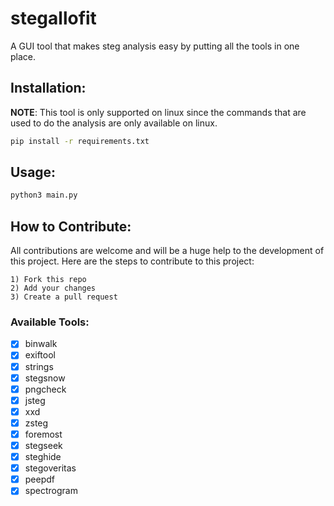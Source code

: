 # stegallofit

A GUI tool that makes steg analysis easy by putting all the tools in one place.

## Installation:

**NOTE**: This tool is only supported on linux since the commands that are used to do the analysis are only available on linux.

```bash
pip install -r requirements.txt
```

## Usage:

```bash
python3 main.py
```

## How to Contribute:

All contributions are welcome and will be a huge help to the development of this project. Here are the steps to contribute to this project:

```
1) Fork this repo
2) Add your changes
3) Create a pull request
```

### Available Tools:

- [x] binwalk
- [x] exiftool
- [x] strings
- [x] stegsnow
- [x] pngcheck
- [x] jsteg
- [x] xxd
- [x] zsteg
- [x] foremost
- [x] stegseek
- [x] steghide
- [x] stegoveritas
- [x] peepdf
- [x] spectrogram
